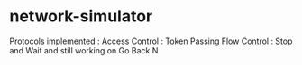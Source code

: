 # network-simulator
Protocols implemented : 
Access Control : Token Passing
Flow Control : Stop and Wait and still working on Go Back N
